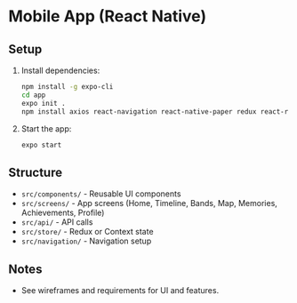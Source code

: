 # Mobile App (React Native)

## Setup

1. Install dependencies:
   ```sh
   npm install -g expo-cli
   cd app
   expo init .
   npm install axios react-navigation react-native-paper redux react-redux @react-navigation/native @react-navigation/stack
   ```
2. Start the app:
   ```sh
   expo start
   ```

## Structure
- `src/components/` - Reusable UI components
- `src/screens/` - App screens (Home, Timeline, Bands, Map, Memories, Achievements, Profile)
- `src/api/` - API calls
- `src/store/` - Redux or Context state
- `src/navigation/` - Navigation setup

## Notes
- See wireframes and requirements for UI and features.
